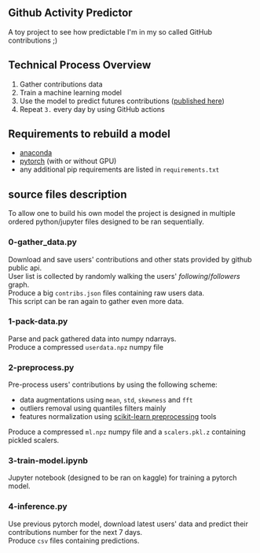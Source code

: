 Github Activity Predictor
-----------------
A toy project to see how predictable I'm in my so called GitHub contributions ;)


## Technical Process Overview
1. Gather contributions data
2. Train a machine learning model
3. Use the model to predict futures contributions ([published here](https://github.com/maxisoft/github-activity-predictor/tree/pred_history_no_scaling))
4. Repeat `3.` every day by using GitHub actions

## Requirements to rebuild a model
- [anaconda](https://www.anaconda.com/products/distribution)
- [pytorch](https://pytorch.org/get-started/locally/) (with or without GPU)
- any additional pip requirements are listed in `requirements.txt`


## source files description
To allow one to build his own model the project is designed in multiple ordered python/jupyter files designed to be ran sequentially.

### 0-gather_data.py
Download and save users' contributions and other stats provided by github public api.  
User list is collected by randomly walking the users' *following*/*followers* graph.  
Produce a big `contribs.json` files containing raw users data.  
This script can be ran again to gather even more data.

### 1-pack-data.py
Parse and pack gathered data into numpy ndarrays.  
Produce a compressed `userdata.npz` numpy file

### 2-preprocess.py
Pre-process users' contributions by using the following scheme:  
- data augmentations using `mean`, `std`, `skewness` and `fft`
- outliers removal using quantiles filters mainly
- features normalization using [scikit-learn preprocessing](https://scikit-learn.org/stable/modules/preprocessing.html) tools

Produce a compressed `ml.npz` numpy file and a `scalers.pkl.z` containing pickled scalers.

### 3-train-model.ipynb
Jupyter notebook (designed to be ran on kaggle) for training a pytorch model.

### 4-inference.py
Use previous pytorch model, download latest users' data and predict their contributions number for the next 7 days.  
Produce `csv` files containing predictions.